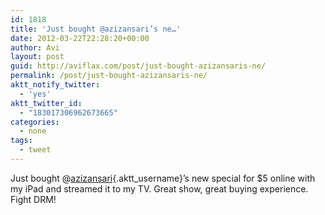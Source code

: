 ```yaml
---
id: 1818
title: 'Just bought @azizansari’s ne…'
date: 2012-03-22T22:28:20+00:00
author: Avi
layout: post
guid: http://aviflax.com/post/just-bought-azizansaris-ne/
permalink: /post/just-bought-azizansaris-ne/
aktt_notify_twitter:
  - 'yes'
aktt_twitter_id:
  - "183017306962673665"
categories:
  - none
tags:
  - tweet
---
```

Just bought @[azizansari](http://twitter.com/azizansari){.aktt_username}’s new special for $5 online with my iPad and streamed it to my TV. Great show, great buying experience. Fight DRM!